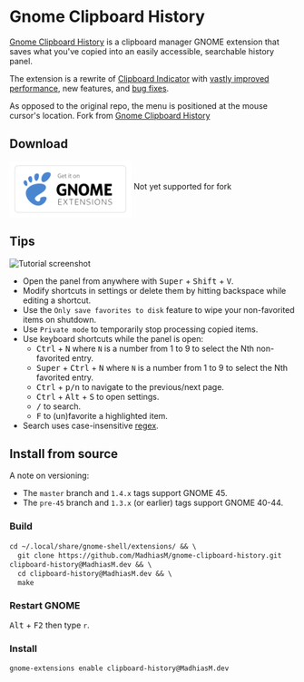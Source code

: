 # Gnome Clipboard History

[Gnome Clipboard History](https://extensions.gnome.org/extension/4839/clipboard-history/) is a
clipboard manager GNOME extension that saves what you've copied into an easily accessible,
searchable history panel.

The extension is a rewrite of
[Clipboard Indicator](https://github.com/Tudmotu/gnome-shell-extension-clipboard-indicator) with
[vastly improved performance](https://alexsaveau.dev/blog/projects/performance/gnome/gch/gnome-clipboard-history),
new features, and
[bug fixes](https://github.com/Tudmotu/gnome-shell-extension-clipboard-indicator/pull/338).

As opposed to the original repo, the menu is positioned at the mouse cursor's location.
Fork from [Gnome Clipboard History](https://github.com/SUPERCILEX/gnome-clipboard-history)

## Download

[<img src="https://raw.githubusercontent.com/andyholmes/gnome-shell-extensions-badge/eb9af9a1c6f04eb060cb01de6aeb5c84232cd8c0/get-it-on-ego.svg?sanitize=true" alt="Get it on GNOME Extensions" height="100" align="middle">](https://extensions.gnome.org/extension/4839/clipboard-history/)
Not yet supported for fork


## Tips

![Tutorial screenshot](tutorial-screenshot.png)

- Open the panel from anywhere with <kbd>Super</kbd> + <kbd>Shift</kbd> + <kbd>V</kbd>.
- Modify shortcuts in settings or delete them by hitting backspace while editing a shortcut.
- Use the `Only save favorites to disk` feature to wipe your non-favorited items on shutdown.
- Use `Private mode` to temporarily stop processing copied items.
- Use keyboard shortcuts while the panel is open:
  - <kbd>Ctrl</kbd> + <kbd>N</kbd> where `N` is a number from 1 to 9 to select the Nth
    non-favorited entry.
  - <kbd>Super</kbd> + <kbd>Ctrl</kbd> + <kbd>N</kbd> where `N` is a number from 1 to 9 to select
    the Nth favorited entry.
  - <kbd>Ctrl</kbd> + <kbd>p/n</kbd> to navigate to the previous/next page.
  - <kbd>Ctrl</kbd> + <kbd>Alt</kbd> + <kbd>S</kbd> to open settings.
  - <kbd>/</kbd> to search.
  - <kbd>F</kbd> to (un)favorite a highlighted item.
- Search uses case-insensitive [regex](https://regex101.com/?flavor=javascript).

## Install from source

A note on versioning:

- The `master` branch and `1.4.x` tags support GNOME 45.
- The `pre-45` branch and `1.3.x` (or earlier) tags support GNOME 40-44.

### Build

```shell
cd ~/.local/share/gnome-shell/extensions/ && \
  git clone https://github.com/MadhiasM/gnome-clipboard-history.git clipboard-history@MadhiasM.dev && \
  cd clipboard-history@MadhiasM.dev && \
  make
```

### Restart GNOME

<kbd>Alt</kbd> + <kbd>F2</kbd> then type `r`.

### Install

```shell
gnome-extensions enable clipboard-history@MadhiasM.dev
```
